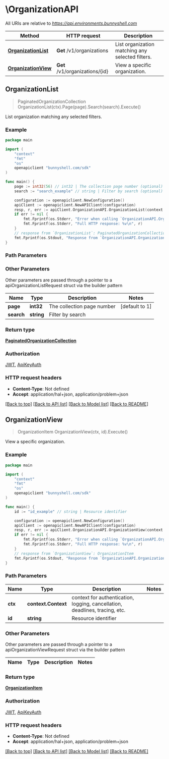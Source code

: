 # \OrganizationAPI

All URIs are relative to *https://api.environments.bunnyshell.com*

Method | HTTP request | Description
------------- | ------------- | -------------
[**OrganizationList**](OrganizationAPI.md#OrganizationList) | **Get** /v1/organizations | List organization matching any selected filters.
[**OrganizationView**](OrganizationAPI.md#OrganizationView) | **Get** /v1/organizations/{id} | View a specific organization.



## OrganizationList

> PaginatedOrganizationCollection OrganizationList(ctx).Page(page).Search(search).Execute()

List organization matching any selected filters.



### Example

```go
package main

import (
    "context"
    "fmt"
    "os"
    openapiclient "bunnyshell.com/sdk"
)

func main() {
    page := int32(56) // int32 | The collection page number (optional) (default to 1)
    search := "search_example" // string | Filter by search (optional)

    configuration := openapiclient.NewConfiguration()
    apiClient := openapiclient.NewAPIClient(configuration)
    resp, r, err := apiClient.OrganizationAPI.OrganizationList(context.Background()).Page(page).Search(search).Execute()
    if err != nil {
        fmt.Fprintf(os.Stderr, "Error when calling `OrganizationAPI.OrganizationList``: %v\n", err)
        fmt.Fprintf(os.Stderr, "Full HTTP response: %v\n", r)
    }
    // response from `OrganizationList`: PaginatedOrganizationCollection
    fmt.Fprintf(os.Stdout, "Response from `OrganizationAPI.OrganizationList`: %v\n", resp)
}
```

### Path Parameters



### Other Parameters

Other parameters are passed through a pointer to a apiOrganizationListRequest struct via the builder pattern


Name | Type | Description  | Notes
------------- | ------------- | ------------- | -------------
 **page** | **int32** | The collection page number | [default to 1]
 **search** | **string** | Filter by search | 

### Return type

[**PaginatedOrganizationCollection**](PaginatedOrganizationCollection.md)

### Authorization

[JWT](../README.md#JWT), [ApiKeyAuth](../README.md#ApiKeyAuth)

### HTTP request headers

- **Content-Type**: Not defined
- **Accept**: application/hal+json, application/problem+json

[[Back to top]](#) [[Back to API list]](../README.md#documentation-for-api-endpoints)
[[Back to Model list]](../README.md#documentation-for-models)
[[Back to README]](../README.md)


## OrganizationView

> OrganizationItem OrganizationView(ctx, id).Execute()

View a specific organization.



### Example

```go
package main

import (
    "context"
    "fmt"
    "os"
    openapiclient "bunnyshell.com/sdk"
)

func main() {
    id := "id_example" // string | Resource identifier

    configuration := openapiclient.NewConfiguration()
    apiClient := openapiclient.NewAPIClient(configuration)
    resp, r, err := apiClient.OrganizationAPI.OrganizationView(context.Background(), id).Execute()
    if err != nil {
        fmt.Fprintf(os.Stderr, "Error when calling `OrganizationAPI.OrganizationView``: %v\n", err)
        fmt.Fprintf(os.Stderr, "Full HTTP response: %v\n", r)
    }
    // response from `OrganizationView`: OrganizationItem
    fmt.Fprintf(os.Stdout, "Response from `OrganizationAPI.OrganizationView`: %v\n", resp)
}
```

### Path Parameters


Name | Type | Description  | Notes
------------- | ------------- | ------------- | -------------
**ctx** | **context.Context** | context for authentication, logging, cancellation, deadlines, tracing, etc.
**id** | **string** | Resource identifier | 

### Other Parameters

Other parameters are passed through a pointer to a apiOrganizationViewRequest struct via the builder pattern


Name | Type | Description  | Notes
------------- | ------------- | ------------- | -------------


### Return type

[**OrganizationItem**](OrganizationItem.md)

### Authorization

[JWT](../README.md#JWT), [ApiKeyAuth](../README.md#ApiKeyAuth)

### HTTP request headers

- **Content-Type**: Not defined
- **Accept**: application/hal+json, application/problem+json

[[Back to top]](#) [[Back to API list]](../README.md#documentation-for-api-endpoints)
[[Back to Model list]](../README.md#documentation-for-models)
[[Back to README]](../README.md)

